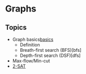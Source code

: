 # Graphs



## Topics

  - Graph basics[basics]
    - Definition
    - Breath-first search (BFS)[bfs]
    - Depth-first search (DSF)[dfs]
  - Max-flow/Min-cut
  - [2-SAT][2sat]
  
   
 
  
[basics]: https://github.com/mua-uniandes/subjects_material/blob/master/Graphs/slides/slides.pdf  
[2sat]: https://github.com/mua-uniandes/subjects_material/tree/master/Graphs/slides/MUA_2sat.pdf
